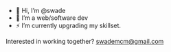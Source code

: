 - 👋 Hi, I’m @swade
- 👀 I’m a web/software dev
- ⚡ I’m currently upgrading my skillset.

Interested in working together? swademcm@gmail.com




<!---
swademcm/swademcm is a ✨ special ✨ repository because its `README.md` (this file) appears on your GitHub profile.
You can click the Preview link to take a look at your changes.
--->

